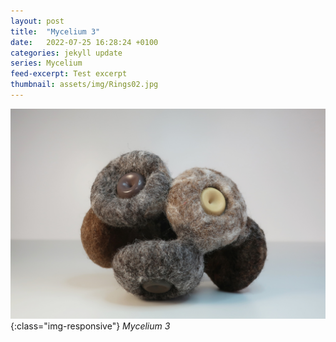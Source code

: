 ```yaml
---
layout: post
title:  "Mycelium 3"
date:   2022-07-25 16:28:24 +0100
categories: jekyll update
series: Mycelium
feed-excerpt: Test excerpt
thumbnail: assets/img/Rings02.jpg
---
```

![Mycelium 3 Sculpture](/assets/img/Rings02.jpg){:class="img-responsive"}
*Mycelium 3*

